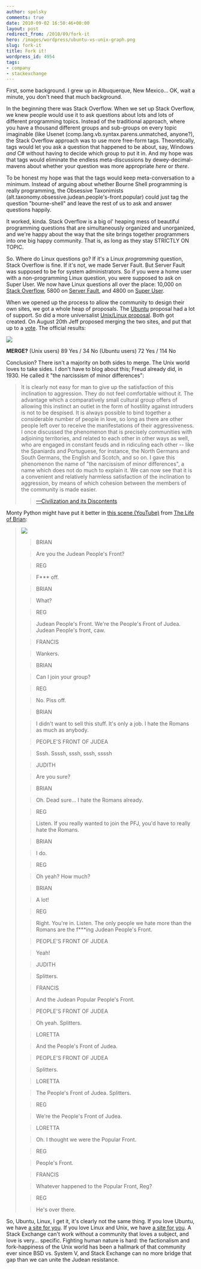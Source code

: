 ```yaml
---
author: spolsky
comments: true
date: 2010-09-02 16:50:46+00:00
layout: post
redirect_from: /2010/09/fork-it
hero: /images/wordpress/ubuntu-vs-unix-graph.png
slug: fork-it
title: Fork it!
wordpress_id: 4954
tags:
- company
- stackexchange
---
```


First, some background. I grew up in Albuquerque, New Mexico... OK, wait a minute, you don't need that much background.

In the beginning there was Stack Overflow. When we set up Stack Overflow, we knew people would use it to ask questions about lots and lots of different programming topics. Instead of the traditional approach, where you have a thousand different groups and sub-groups on every topic imaginable (like Usenet (comp.lang.vb.syntax.parens.unmatched, anyone?), the Stack Overflow approach was to use more free-form tags. Theoretically, tags would let you ask a question that happened to be about, say, Windows _and_ C# without having to decide which group to put it in. And my hope was that tags would eliminate the endless meta-discussions by dewey-decimal-mavens about whether your question was more appropriate _here_ or _there_.

To be honest my hope was that the tags would keep meta-conversation to a minimum. Instead of arguing about whether Bourne Shell programming is really programming, the Obsessive Taxonimists (alt.taxonomy.obsessive.judean.people's-front.popular) could just tag the question "bourne-shell" and leave the rest of us to ask and answer questions happily.

It worked, kinda. Stack Overflow is a big ol' heaping mess of beautiful programming questions that are simultaneously organized and unorganized, and we're happy about the way that the site brings together programmers into one big happy community. That is, as long as they stay STRICTLY ON TOPIC.

So. Where do Linux questions go? If it's a Linux _programming_ question, Stack Overflow is fine. If it's not, we made Server Fault. But Server Fault was supposed to be for system administrators. So if you were a home user with a non-programming Linux question, you were supposed to ask on Super User. We now have Linux questions all over the place: 10,000 on [Stack Overflow](http://stackoverflow.com/questions/tagged/linux), 5800 on [Server Fault](http://serverfault.com/questions/tagged/linux), and 4800 on [Super User](http://superuser.com/questions/tagged/linux).

When we opened up the process to allow the community to design their own sites, we got a whole heap of proposals. The [Ubuntu](http://ubuntu.stackexchange.com/) proposal had a lot of support. So did a more universalist [Unix/Linux proposal](http://unix.stackexchange.com/). Both got created. On August 20th Jeff proposed merging the two sites, and put that up to a [vote](http://blog.stackoverflow.com/2010/08/should-unix-linux-and-ubuntu-be-merged-vote/). The official results:

![](/blog/images/wordpress/ubuntu-vs-unix-graph.png)

**MERGE?**
(Unix users) 89 Yes / 34 No
(Ubuntu users) 72 Yes / 114 No

Conclusion? There isn't a majority on both sides to merge. The Unix world loves to take sides. I don't have to blog about this; Freud already did, in 1930. He called it "the narcissism of minor differences":



<blockquote>
It is clearly not easy for man to give up the satisfaction of this inclination to aggression.  They do not feel comfortable without it.  The advantage which a comparatively small cultural group offers of allowing this instinct an outlet in the form of hostility against intruders is not to be despised. It is always possible to bind together a considerable number of people in love, so long as there are other people left over to receive the manifestations of their aggressiveness.  I once discussed the phenomenon that is precisely communities with adjoining territories, and related to each other in other ways as well, who are engaged in constant feuds and in ridiculing each other -- like the Spaniards and Portuguese, for instance, the North Germans and South Germans, the English and Scotch, and so on.  I gave this phenomenon the name of "the narcissism of minor differences", a name which does not do much to explain it.  We can now see that it is a convenient and relatively harmless satisfaction of the inclination to aggression, by means of which cohesion between the members of the community is made easier.  
  


> 
> [—Civilization and its Discontents](http://en.wikipedia.org/wiki/Civilization_and_Its_Discontents)
> 
> 
</blockquote>



Monty Python might have put it better in [this scene (YouTube)](http://www.youtube.com/watch?v=gb_qHP7VaZE) from [The Life of Brian](http://www.imdb.com/title/tt0079470/):



<blockquote>

[![](http://blog.stackoverflow.com/wp-content/uploads/pfj.jpg)](http://www.youtube.com/watch?v=gb_qHP7VaZE)


> 
> BRIAN
> 
> 

> 
> Are you the Judean People's Front?
> 
> 


> 
> REG
> 
> 

> 
> F*** off.
> 
> 


> 
> BRIAN
> 
> 

> 
> What?
> 
> 


> 
> REG
> 
> 

> 
> Judean People's Front. We're the People's Front of Judea. Judean People's front, caw.
> 
> 


> 
> FRANCIS
> 
> 

> 
> Wankers.
> 
> 


> 
> BRIAN
> 
> 

> 
> Can I join your group?
> 
> 


> 
> REG
> 
> 

> 
> No. Piss off.
> 
> 


> 
> BRIAN
> 
> 

> 
> I didn't want to sell this stuff. It's only a job. I hate the Romans
as much as anybody.
> 
> 


> 
> PEOPLE'S FRONT OF JUDEA
> 
> 

> 
> Sssh. Ssssh, sssh, sssh, ssssh
> 
> 


> 
> JUDITH
> 
> 

> 
> Are you sure?
> 
> 


> 
> BRIAN
> 
> 

> 
> Oh. Dead sure... I hate the Romans already.
> 
> 


> 
> REG
> 
> 

> 
> Listen. If you really wanted to join the PFJ, you'd have to really hate the Romans.
> 
> 


> 
> BRIAN
> 
> 

> 
> I do.
> 
> 


> 
> REG
> 
> 

> 
> Oh yeah? How much?
> 
> 


> 
> BRIAN
> 
> 

> 
> A lot!
> 
> 


> 
> REG
> 
> 

> 
> Right. You're in. Listen. The only people we hate more than the Romans are the f***ing Judean People's Front.
> 
> 


> 
> PEOPLE'S FRONT OF JUDEA
> 
> 

> 
> Yeah!
> 
> 


> 
> JUDITH
> 
> 

> 
> Splitters.
> 
> 


> 
> FRANCIS
> 
> 

> 
> And the Judean Popular People's Front.
> 
> 


> 
> PEOPLE'S FRONT OF JUDEA
> 
> 

> 
> Oh yeah. Splitters.
> 
> 


> 
> LORETTA
> 
> 

> 
> And the People's Front of Judea.
> 
> 


> 
> PEOPLE'S FRONT OF JUDEA
> 
> 

> 
> Splitters.
> 
> 


> 
> LORETTA
> 
> 

> 
> The People's Front of Judea. Splitters.
> 
> 


> 
> REG
> 
> 

> 
> We're the People's Front of Judea.
> 
> 


> 
> LORETTA
> 
> 

> 
> Oh. I thought we were the Popular Front.
> 
> 


> 
> REG
> 
> 

> 
> People's Front.
> 
> 


> 
> FRANCIS
> 
> 

> 
> Whatever happened to the Popular Front, Reg?
> 
> 


> 
> REG
> 
> 

> 
> He's over there.
> 
> 

</blockquote>



So, Ubuntu, Linux, I get it, it's clearly not the same thing. If you love Ubuntu, we have [a site for you](http://ubuntu.stackexchange.com). If you love Linux and Unix, we have [a site for you](http://unix.stackexchange.com/). A Stack Exchange can't work without a community that loves a subject, and love is very... specific. Fighting human nature is hard: the factionalism and fork-happiness of the Unix world has been a hallmark of that community ever since BSD vs. System V, and Stack Exchange can no more bridge that gap than we can unite the Judean resistance.
